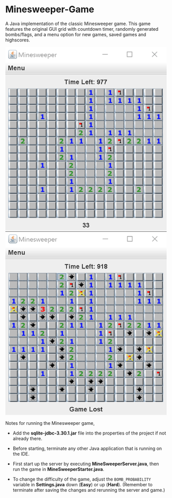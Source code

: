 # Minesweeper-Game

A Java implementation of the classic Minesweeper game. This game features the original GUI grid with countdown timer, randomly generated bombs/flags, and a menu option for new games, saved games and highscores.

![Gameboard 1](https://github.com/KSukher/Minesweeper-Game/blob/main/MinesweeperEx1.png) ![Gameboard 2](https://github.com/KSukher/Minesweeper-Game/blob/main/MinesweeperEx2.png)

Notes for running the Minesweeper game,

- Add the <b>sqlite-jdbc-3.30.1.jar</b> file into the properties of the project if not already there.

- Before starting, terminate any other Java application that is running on the IDE.

- First start up the server by executing <b>MineSweeperServer.java</b>, then run the game in <b>MineSweeperStarter.java</b>.

- To change the difficulty of the game, adjust the `BOMB_PROBABILITY` variable in <b>Settings.java</b> down (<b>Easy</b>) or up (<b>Hard</b>).
  (Remember to terminate after saving the changes and rerunning the server and game.)
